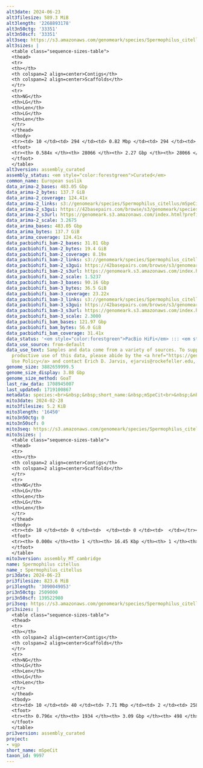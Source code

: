 ```yaml
---
alt3date: 2024-06-23
alt3filesize: 589.3 MiB
alt3length: '2268893178'
alt3n50ctg: '33351'
alt3n50scf: '33351'
alt3seq: https://s3.amazonaws.com/genomeark/species/Spermophilus_citellus/mSpeCit3/assembly_curated/mSpeCit3.alt.cur.20240623.fasta.gz
alt3sizes: |
  <table class="sequence-sizes-table">
  <thead>
  <tr>
  <th></th>
  <th colspan=2 align=center>Contigs</th>
  <th colspan=2 align=center>Scaffolds</th>
  </tr>
  <tr>
  <th>NG</th>
  <th>LG</th>
  <th>Len</th>
  <th>LG</th>
  <th>Len</th>
  </tr>
  </thead>
  <tbody>
  <tr><td> 10 </td><td> 294 </td><td> 0.82 Mbp </td><td> 294 </td><td> 0.82 Mbp </td></tr><tr><td> 20 </td><td> 954 </td><td> 441.52 Kbp </td><td> 954 </td><td> 441.52 Kbp </td></tr><tr><td> 30 </td><td> 2227 </td><td> 212.63 Kbp </td><td> 2227 </td><td> 212.63 Kbp </td></tr><tr><td> 40 </td><td> 5484 </td><td> 68.56 Kbp </td><td> 5484 </td><td> 68.56 Kbp </td></tr><tr style="background-color:#cccccc;"><td> 50 </td><td> 14419 </td><td> 33.35 Kbp </td><td> 14419 </td><td> 33.35 Kbp </td></tr><tr><td> 60 </td><td> 0 </td><td>  </td><td> 0 </td><td>  </td></tr><tr><td> 70 </td><td> 0 </td><td>  </td><td> 0 </td><td>  </td></tr><tr><td> 80 </td><td> 0 </td><td>  </td><td> 0 </td><td>  </td></tr><tr><td> 90 </td><td> 0 </td><td>  </td><td> 0 </td><td>  </td></tr><tr><td> 100 </td><td> 0 </td><td>  </td><td> 0 </td><td>  </td></tr></tbody>
  <tfoot>
  <tr><th> 0.584x </th><th> 28066 </th><th> 2.27 Gbp </th><th> 28066 </th><th> 2.27 Gbp </th></tr>
  </tfoot>
  </table>
alt3version: assembly_curated
assembly_status: <em style="color:forestgreen">Curated</em>
common_name: European suslik
data_arima-2_bases: 483.05 Gbp
data_arima-2_bytes: 137.7 GiB
data_arima-2_coverage: 124.41x
data_arima-2_links: s3://genomeark/species/Spermophilus_citellus/mSpeCit2/genomic_data/arima/<br>
data_arima-2_s3gui: https://42basepairs.com/browse/s3/genomeark/species/Spermophilus_citellus/mSpeCit2/genomic_data/arima/
data_arima-2_s3url: https://genomeark.s3.amazonaws.com/index.html?prefix=species/Spermophilus_citellus/mSpeCit2/genomic_data/arima/
data_arima-2_scale: 3.2675
data_arima_bases: 483.05 Gbp
data_arima_bytes: 137.7 GiB
data_arima_coverage: 124.41x
data_pacbiohifi_bam-2_bases: 31.81 Gbp
data_pacbiohifi_bam-2_bytes: 19.4 GiB
data_pacbiohifi_bam-2_coverage: 8.19x
data_pacbiohifi_bam-2_links: s3://genomeark/species/Spermophilus_citellus/mSpeCit2/genomic_data/pacbio_hifi/<br>
data_pacbiohifi_bam-2_s3gui: https://42basepairs.com/browse/s3/genomeark/species/Spermophilus_citellus/mSpeCit2/genomic_data/pacbio_hifi/
data_pacbiohifi_bam-2_s3url: https://genomeark.s3.amazonaws.com/index.html?prefix=species/Spermophilus_citellus/mSpeCit2/genomic_data/pacbio_hifi/
data_pacbiohifi_bam-2_scale: 1.5237
data_pacbiohifi_bam-3_bases: 90.16 Gbp
data_pacbiohifi_bam-3_bytes: 36.5 GiB
data_pacbiohifi_bam-3_coverage: 23.22x
data_pacbiohifi_bam-3_links: s3://genomeark/species/Spermophilus_citellus/mSpeCit3/genomic_data/pacbio_hifi/<br>
data_pacbiohifi_bam-3_s3gui: https://42basepairs.com/browse/s3/genomeark/species/Spermophilus_citellus/mSpeCit3/genomic_data/pacbio_hifi/
data_pacbiohifi_bam-3_s3url: https://genomeark.s3.amazonaws.com/index.html?prefix=species/Spermophilus_citellus/mSpeCit3/genomic_data/pacbio_hifi/
data_pacbiohifi_bam-3_scale: 2.3000
data_pacbiohifi_bam_bases: 121.97 Gbp
data_pacbiohifi_bam_bytes: 56.0 GiB
data_pacbiohifi_bam_coverage: 31.41x
data_status: '<em style="color:forestgreen">PacBio HiFi</em> ::: <em style="color:forestgreen">Arima</em>'
data_use_source: from-default
data_use_text: Samples and data come from a variety of sources. To support fair and
  productive use of this data, please abide by the <a href="https://genome10k.soe.ucsc.edu/data-use-policies/">Data
  Use Policy</a> and contact Erich D. Jarvis, ejarvis@rockefeller.edu, with any questions.
genome_size: 3882659999.5
genome_size_display: 3.88 Gbp
genome_size_method: GoaT
last_raw_data: 1708945007
last_updated: 1719100867
metadata: species:<br>&nbsp;&nbsp;short_name:&nbsp;mSpeCit<br>&nbsp;&nbsp;name:&nbsp;Spermophilus&nbsp;citellus<br>&nbsp;&nbsp;taxon_id:&nbsp;9997<br>&nbsp;&nbsp;common_name:&nbsp;European&nbsp;suslik<br>&nbsp;&nbsp;order:<br>&nbsp;&nbsp;&nbsp;&nbsp;name:&nbsp;Rodentia<br>&nbsp;&nbsp;family:<br>&nbsp;&nbsp;&nbsp;&nbsp;name:&nbsp;Sciuridae<br>&nbsp;&nbsp;individuals:<br>&nbsp;&nbsp;&nbsp;&nbsp;-&nbsp;short_name:&nbsp;mSpeCit2<br>&nbsp;&nbsp;&nbsp;&nbsp;&nbsp;&nbsp;biosample_id:&nbsp;SAMEA10332751<br>&nbsp;&nbsp;&nbsp;&nbsp;&nbsp;&nbsp;sex:&nbsp;female<br>&nbsp;&nbsp;&nbsp;&nbsp;-&nbsp;short_name:&nbsp;mSpeCit3<br>&nbsp;&nbsp;&nbsp;&nbsp;&nbsp;&nbsp;biosample_id:&nbsp;SAMEA10332752<br>&nbsp;&nbsp;&nbsp;&nbsp;&nbsp;&nbsp;sex:&nbsp;female<br>&nbsp;&nbsp;genome_size:&nbsp;3882659999.5<br>&nbsp;&nbsp;genome_size_method:&nbsp;GoaT<br>&nbsp;&nbsp;project:&nbsp;[&nbsp;vgp&nbsp;]<br>
mito3date: 2024-02-28
mito3filesize: 5.2 KiB
mito3length: '16450'
mito3n50ctg: 0
mito3n50scf: 0
mito3seq: https://s3.amazonaws.com/genomeark/species/Spermophilus_citellus/mSpeCit3/assembly_MT_cambridge/mSpeCit3.MT.20240228.fasta.gz
mito3sizes: |
  <table class="sequence-sizes-table">
  <thead>
  <tr>
  <th></th>
  <th colspan=2 align=center>Contigs</th>
  <th colspan=2 align=center>Scaffolds</th>
  </tr>
  <tr>
  <th>NG</th>
  <th>LG</th>
  <th>Len</th>
  <th>LG</th>
  <th>Len</th>
  </tr>
  </thead>
  <tbody>
  <tr><td> 10 </td><td> 0 </td><td>  </td><td> 0 </td><td>  </td></tr><tr><td> 20 </td><td> 0 </td><td>  </td><td> 0 </td><td>  </td></tr><tr><td> 30 </td><td> 0 </td><td>  </td><td> 0 </td><td>  </td></tr><tr><td> 40 </td><td> 0 </td><td>  </td><td> 0 </td><td>  </td></tr><tr style="background-color:#cccccc;"><td> 50 </td><td> 0 </td><td style="background-color:#ff8888;">  </td><td> 0 </td><td style="background-color:#ff8888;">  </td></tr><tr><td> 60 </td><td> 0 </td><td>  </td><td> 0 </td><td>  </td></tr><tr><td> 70 </td><td> 0 </td><td>  </td><td> 0 </td><td>  </td></tr><tr><td> 80 </td><td> 0 </td><td>  </td><td> 0 </td><td>  </td></tr><tr><td> 90 </td><td> 0 </td><td>  </td><td> 0 </td><td>  </td></tr><tr><td> 100 </td><td> 0 </td><td>  </td><td> 0 </td><td>  </td></tr></tbody>
  <tfoot>
  <tr><th> 0.000x </th><th> 1 </th><th> 16.45 Kbp </th><th> 1 </th><th> 16.45 Kbp </th></tr>
  </tfoot>
  </table>
mito3version: assembly_MT_cambridge
name: Spermophilus citellus
name_: Spermophilus_citellus
pri3date: 2024-06-23
pri3filesize: 823.6 MiB
pri3length: '3090049053'
pri3n50ctg: 2509000
pri3n50scf: 139522980
pri3seq: https://s3.amazonaws.com/genomeark/species/Spermophilus_citellus/mSpeCit3/assembly_curated/mSpeCit3.pri.cur.20240623.fasta.gz
pri3sizes: |
  <table class="sequence-sizes-table">
  <thead>
  <tr>
  <th></th>
  <th colspan=2 align=center>Contigs</th>
  <th colspan=2 align=center>Scaffolds</th>
  </tr>
  <tr>
  <th>NG</th>
  <th>LG</th>
  <th>Len</th>
  <th>LG</th>
  <th>Len</th>
  </tr>
  </thead>
  <tbody>
  <tr><td> 10 </td><td> 40 </td><td> 7.71 Mbp </td><td> 2 </td><td> 258.54 Mbp </td></tr><tr><td> 20 </td><td> 100 </td><td> 5.62 Mbp </td><td> 3 </td><td> 232.93 Mbp </td></tr><tr><td> 30 </td><td> 180 </td><td> 4.34 Mbp </td><td> 5 </td><td> 175.33 Mbp </td></tr><tr><td> 40 </td><td> 281 </td><td> 3.44 Mbp </td><td> 8 </td><td> 155.99 Mbp </td></tr><tr style="background-color:#cccccc;"><td> 50 </td><td> 414 </td><td style="background-color:#88ff88;"> 2.51 Mbp </td><td> 10 </td><td style="background-color:#88ff88;"> 139.52 Mbp </td></tr><tr><td> 60 </td><td> 597 </td><td> 1.77 Mbp </td><td> 13 </td><td> 131.62 Mbp </td></tr><tr><td> 70 </td><td> 887 </td><td> 1.00 Mbp </td><td> 17 </td><td> 87.80 Mbp </td></tr><tr><td> 80 </td><td> 0 </td><td>  </td><td> 0 </td><td>  </td></tr><tr><td> 90 </td><td> 0 </td><td>  </td><td> 0 </td><td>  </td></tr><tr><td> 100 </td><td> 0 </td><td>  </td><td> 0 </td><td>  </td></tr></tbody>
  <tfoot>
  <tr><th> 0.796x </th><th> 1934 </th><th> 3.09 Gbp </th><th> 498 </th><th> 3.09 Gbp </th></tr>
  </tfoot>
  </table>
pri3version: assembly_curated
project:
- vgp
short_name: mSpeCit
taxon_id: 9997
---
```


